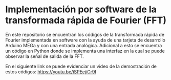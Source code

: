 # Implementación por software de la transformada rápida de Fourier (FFT)

En este repositorio se encuentran los códigos de la transformada rápida de Fourier implementada en software con la ayuda de una tarjeta de desarrollo Arduino MEGa y con una entrada analógica. Adicional a esto se encuentra un código en Python donde se implementa una interfaz en la cual se puede observar la señal de salida de la FFT.

En el siguiente link se puede evidenciar un video de la demostración de estos códigos:
https://youtu.be/iSPEejiCr9I
